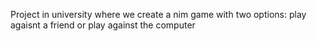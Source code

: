 Project in university where we create a nim game with two options: play agaisnt a friend or play against the computer
